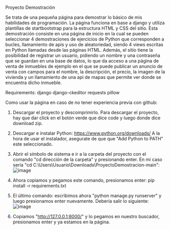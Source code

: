 Proyecto Demostración

Se trata de una pequeña página para demostrar lo básico de mis habilidades de programación.
La página funciona en base a django y utiliza plantillas de startbootstrap para la estructura HTML y CSS del sitio. Esta demostración consiste en una página de inicio en la cual se pueden seleccionar 4 demostraciones de ejercicios de Python que corresponden a bucles, llamamiento de apis y uso de aleatoriedad, siendo 4 views escritas en Python llamadas desde las páginas HTML. Además, el sitio tiene la posibilidad de registrar un usuario, pidiendo un nombre y una contraseña que se guardan en una base de datos, lo que da acceso a una página de venta de inmuebles de ejemplo en el que se puede publicar un anuncio de venta con campos para el nombre, la descripción, el precio, la imagen de la vivienda y un llamamiento de una api de mapas que permite ver donde se encuentra dicho inmueble. 

Requirements: 
django
django-ckeditor
requests
pillow

Como usar la página en caso de no tener experiencia previa con github:
1. Descargar el proyecto y descomprimirlo.
   Para descargar el proyecto, hay que dar click en el botón verde que dice code y luego donde dice download zip.

2. Descargar e instalar Python: https://www.python.org/downloads/
   A la hora de usar el instalador, asegurate de que que "Add Python to PATH" este seleccionado.

3. Abrir el símbolo de sistema e ir a la carpeta del proyecto con el comando "cd dirección de la carpeta" y presionando enter. En mi caso sería "cd C:\Users\Usuario\Downloads\ProyectoDemostracion-main":
 ![image](https://github.com/AndresHerrero1/ProyectoDemostracion/assets/123222094/848b863c-a074-4d99-8644-76794d3c573c)

4. Ahora copiamos y pegamos este comando, presionamos enter:
   pip install -r requirements.txt

5. El último comando: escribimos ahora "python manage.py runserver" y luego presionamos enter nuevamente. Debería salir lo siguiente:
![image](https://github.com/AndresHerrero1/ProyectoDemostracion/assets/123222094/b22307e3-506a-436c-a1ba-4bbbf507b328)

6. Copiamos "http://127.0.0.1:8000/" y lo pegamos en nuestro buscador, presionamos enter y ya estamos en la página.




